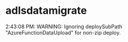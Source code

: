 # adlsdatamigrate
2:43:08 PM: WARNING: Ignoring deploySubPath "AzureFunctionDataUpload" for non-zip deploy.

